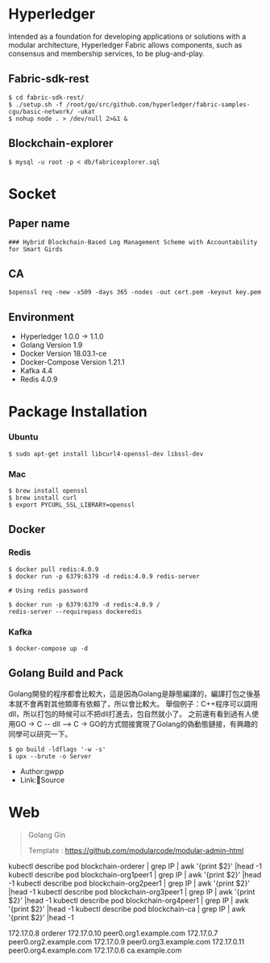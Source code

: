 # Hyperledger

Intended as a foundation for developing applications or solutions with a modular architecture, Hyperledger Fabric allows components, such as consensus and membership services, to be plug-and-play.

## Fabric-sdk-rest
	$ cd fabric-sdk-rest/
	$ ./setup.sh -f /root/go/src/github.com/hyperledger/fabric-samples-cgu/basic-network/ -ukat
	$ nohup node . > /dev/null 2>&1 &

## Blockchain-explorer
	$ mysql -u root -p < db/fabricexplorer.sql 

# Socket
## Paper name
	### Hybrid Blockchain-Based Log Management Scheme with Accountability for Smart Girds

## CA
	$openssl req -new -x509 -days 365 -nodes -out cert.pem -keyout key.pem

## Environment

* Hyperledger 1.0.0 -> 1.1.0
* Golang Version 1.9
* Docker Version 18.03.1-ce
* Docker-Compose Version 1.21.1
* Kafka 4.4
* Redis 4.0.9

# Package Installation
### Ubuntu
	$ sudo apt-get install libcurl4-openssl-dev libssl-dev
	
### Mac 
	$ brew install openssl
	$ brew install curl
	$ export PYCURL_SSL_LIBRARY=openssl

## Docker
### Redis
	$ docker pull redis:4.0.9
	$ docker run -p 6379:6379 -d redis:4.0.9 redis-server

	# Using redis password

	$ docker run -p 6379:6379 -d redis:4.0.9 /
	redis-server --requirepass dockeredis
### Kafka
    $ docker-compose up -d

## Golang Build and Pack
Golang開發的程序都會比較大，這是因為Golang是靜態編譯的，編譯打包之後基本就不會再對其他類庫有依賴了，所以會比較大。
舉個例子：C++程序可以調用dll，所以打包的時候可以不把dll打進去，包自然就小了。
之前還有看到過有人使用GO -> C -- dll --> C -> GO的方式間接實現了Golang的偽動態鏈接，有興趣的同學可以研究一下。

	$ go build -ldflags '-w -s'
	$ upx --brute -o Server

* Author:gwpp
* Link:<a herf="https://www.jianshu.com/p/cd3c766b893c">Source</a>

# Web

> Golang Gin
>
> Template : https://github.com/modularcode/modular-admin-html

kubectl describe pod blockchain-orderer | grep IP | awk '{print $2}' |head -1
kubectl describe pod blockchain-org1peer1 | grep IP | awk '{print $2}' |head -1
kubectl describe pod blockchain-org2peer1 | grep IP | awk '{print $2}' |head -1
kubectl describe pod blockchain-org3peer1 | grep IP | awk '{print $2}' |head -1
kubectl describe pod blockchain-org4peer1 | grep IP | awk '{print $2}' |head -1
kubectl describe pod blockchain-ca | grep IP | awk '{print $2}' |head -1

172.17.0.8  orderer
172.17.0.10 peer0.org1.example.com
172.17.0.7  peer0.org2.example.com
172.17.0.9  peer0.org3.example.com
172.17.0.11 peer0.org4.example.com
172.17.0.6 ca.example.com
